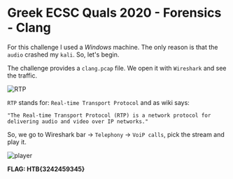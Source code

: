 # Greek ECSC Quals 2020 - Forensics - Clang

For this challenge I used a *Windows* machine. The only reason is that the `audio` crashed my `kali`.
So, let's begin.

The challenge provides a `clang.pcap` file. We open it with `Wireshark` and see the traffic. 

![RTP](https://i.imgur.com/8Yj6Iuz.png)

`RTP` stands for: `Real-time Transport Protocol` and as wiki says: 
```
"The Real-time Transport Protocol (RTP) is a network protocol for delivering audio and video over IP networks."
```
So, we go to Wireshark bar -> `Telephony` -> `VoiP calls`, pick the stream and play it.  

![player](https://i.imgur.com/t7YHwJX.png)

**FLAG: HTB{3242459345}**

